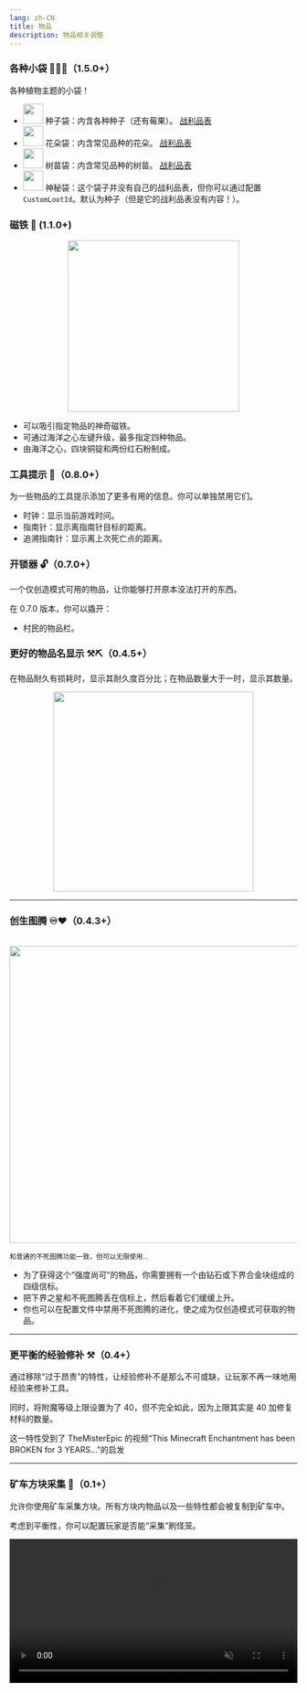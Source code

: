 ```yaml
---
lang: zh-CN
title: 物品
description: 物品相关调整
---
```


### 各种小袋 🌱🌺🌳（1.5.0+）

各种植物主题的小袋！

- <img class="pixelated" src="https://raw.githubusercontent.com/melontini/andromeda/1.19-fabric/src/main/resources/assets/andromeda/textures/item/pouches/seed_pouch.png" width="35" height="35"> 种子袋：内含各种种子（还有莓果）。 [战利品表](https://github.com/melontini/andromeda/blob/1.20-fabric/src/main/resources/data/andromeda/loot_tables/pouches/seeds.json)
- <img class="pixelated" src="https://raw.githubusercontent.com/melontini/andromeda/1.19-fabric/src/main/resources/assets/andromeda/textures/item/pouches/flower_pouch.png" width="35" height="35"> 花朵袋：内含常见品种的花朵。 [战利品表](https://github.com/melontini/andromeda/blob/1.20-fabric/src/main/resources/data/andromeda/loot_tables/pouches/flowers.json)
- <img class="pixelated" src="https://raw.githubusercontent.com/melontini/andromeda/1.19-fabric/src/main/resources/assets/andromeda/textures/item/pouches/sapling_pouch.png" width="35" height="35"> 树苗袋：内含常见品种的树苗。 [战利品表](https://github.com/melontini/andromeda/blob/1.20-fabric/src/main/resources/data/andromeda/loot_tables/pouches/saplings.json)
- <img class="pixelated" src="https://raw.githubusercontent.com/melontini/andromeda/1.19-fabric/src/main/resources/assets/andromeda/textures/item/pouches/special_pouch.png" width="35" height="35"> 神秘袋：这个袋子并没有自己的战利品表，但你可以通过配置 `CustomLootId`。默认为种子（但是它的战利品表没有内容！）。

### 磁铁 🧲 (1.1.0+)

<img style="display: block; margin-left: auto; margin-right: auto;" src="/images/magnet.png" width="300">

* 可以吸引指定物品的神奇磁铁。
* 可通过海洋之心左键升级，最多指定四种物品。
* 由海洋之心，四块铜锭和两份红石粉制成。

### 工具提示 💬（0.8.0+）

为一些物品的工具提示添加了更多有用的信息。你可以单独禁用它们。

* 时钟：显示当前游戏时间。
* 指南针：显示离指南针目标的距离。
* 追溯指南针：显示离上次死亡点的距离。

### 开锁器 🔓（0.7.0+）

一个仅创造模式可用的物品，让你能够打开原本没法打开的东西。

在 0.7.0 版本，你可以撬开：

* 村民的物品栏。

### 更好的物品名显示 ⚒⛏（0.4.5+）

在物品耐久有损耗时，显示其耐久度百分比；在物品数量大于一时，显示其数量。

<img style="display: block; margin-left: auto; margin-right: auto;" src="/images/item-names.png" width="350">

***
### 创生图腾 ♾️♥️（0.4.3+）

<br/>
<img style="display: block; margin-left: auto; margin-right: auto;" src="/images/infinite-totem.webp" width="520">

<sub>和普通的不死图腾功能一致，但可以无限使用…</sub>

* 为了获得这个“强度尚可”的物品，你需要拥有一个由钻石或下界合金块组成的四级信标。
* 把下界之星和不死图腾丢在信标上，然后看着它们缓缓上升。
* 你也可以在配置文件中禁用不死图腾的进化，使之成为仅创造模式可获取的物品。

***
### 更平衡的经验修补 ⚒️（0.4+）

通过移除“过于昂贵”的特性，让经验修补不是那么不可或缺，让玩家不再一味地用经验来修补工具。

同时，将附魔等级上限设置为了 40，但不完全如此，因为上限其实是 40 加修复材料的数量。

这一特性受到了 TheMisterEpic 的视频“This Minecraft Enchantment has been BROKEN for 3 YEARS...”的启发

***
### 矿车方块采集 🥒（0.1+）

允许你使用矿车采集方块。所有方块内物品以及一些特性都会被复制到矿车中。

考虑到平衡性，你可以配置玩家是否能“采集”刷怪笼。

<video style="display: block; margin-left: auto; margin-right: auto; max-width: 100%;" width="520" muted autoplay loop>
  <source src="/videos/minecart-block-picking.webm" type="video/mp4">
  你的浏览器不支持视频标签。
</video>
